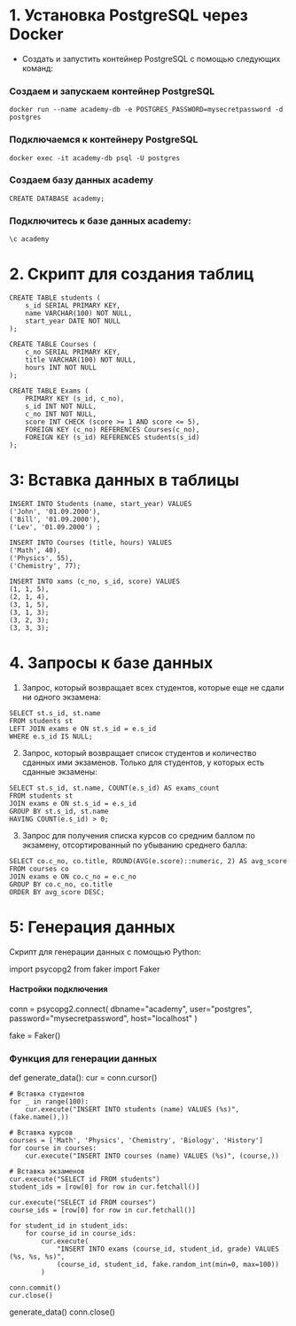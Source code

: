 # 1. Установка PostgreSQL через Docker

* Создать и запустить контейнер PostgreSQL с помощью следующих команд:

### Создаем и запускаем контейнер PostgreSQL
```
docker run --name academy-db -e POSTGRES_PASSWORD=mysecretpassword -d postgres
```
### Подключаемся к контейнеру PostgreSQL
```
docker exec -it academy-db psql -U postgres
```
### Создаем базу данных academy
```
CREATE DATABASE academy;
```
### Подключитесь к базе данных academy:
```
\c academy
```
# 2. Скрипт для создания таблиц

```
CREATE TABLE students (
    s_id SERIAL PRIMARY KEY,
    name VARCHAR(100) NOT NULL,
	start_year DATE NOT NULL
);
```
```
CREATE TABLE Courses (
    c_no SERIAL PRIMARY KEY,
    title VARCHAR(100) NOT NULL,
	hours INT NOT NULL
);
```
```
CREATE TABLE Exams (
	PRIMARY KEY (s_id, c_no),
	s_id INT NOT NULL,
    c_no INT NOT NULL,
    score INT CHECK (score >= 1 AND score <= 5),
    FOREIGN KEY (c_no) REFERENCES Courses(c_no),
    FOREIGN KEY (s_id) REFERENCES students(s_id)
);
```
# 3: Вставка данных в таблицы

```
INSERT INTO Students (name, start_year) VALUES 
('John', '01.09.2000'), 
('Bill', '01.09.2000'), 
('Lev', '01.09.2000') ;
```
```
INSERT INTO Courses (title, hours) VALUES 
('Math', 40),
('Physics', 55), 
('Chemistry', 77);
```
```
INSERT INTO xams (c_no, s_id, score) VALUES
(1, 1, 5),
(2, 1, 4),
(3, 1, 5),
(3, 1, 3);
(3, 2, 3);
(3, 3, 3);
```

# 4. Запросы к базе данных

1. Запрос, который возвращает всех студентов, которые еще не сдали ни одного экзамена:
```
SELECT st.s_id, st.name
FROM students st
LEFT JOIN exams e ON st.s_id = e.s_id
WHERE e.s_id IS NULL;
```

2. Запрос, который возвращает список студентов и количество сданных ими экзаменов. Только для студентов, у которых есть сданные экзамены:
```
SELECT st.s_id, st.name, COUNT(e.s_id) AS exams_count
FROM students st
JOIN exams e ON st.s_id = e.s_id
GROUP BY st.s_id, st.name
HAVING COUNT(e.s_id) > 0;
```

3. Запрос для получения списка курсов со средним баллом по экзамену, отсортированный по убыванию среднего балла:
```
SELECT co.c_no, co.title, ROUND(AVG(e.score)::numeric, 2) AS avg_score
FROM courses co
JOIN exams e ON co.c_no = e.c_no
GROUP BY co.c_no, co.title
ORDER BY avg_score DESC;
```

# 5: Генерация данных
Скрипт для генерации данных с помощью Python:

import psycopg2
from faker import Faker

#### Настройки подключения
conn = psycopg2.connect(
    dbname="academy",
    user="postgres",
    password="mysecretpassword",
    host="localhost"
)

fake = Faker()

### Функция для генерации данных
def generate_data():
    cur = conn.cursor()

    # Вставка студентов
    for _ in range(100):
        cur.execute("INSERT INTO students (name) VALUES (%s)", (fake.name(),))

    # Вставка курсов
    courses = ['Math', 'Physics', 'Chemistry', 'Biology', 'History']
    for course in courses:
        cur.execute("INSERT INTO courses (name) VALUES (%s)", (course,))

    # Вставка экзаменов
    cur.execute("SELECT id FROM students")
    student_ids = [row[0] for row in cur.fetchall()]
    
    cur.execute("SELECT id FROM courses")
    course_ids = [row[0] for row in cur.fetchall()]

    for student_id in student_ids:
        for course_id in course_ids:
            cur.execute(
                "INSERT INTO exams (course_id, student_id, grade) VALUES (%s, %s, %s)",
                (course_id, student_id, fake.random_int(min=0, max=100))
            )

    conn.commit()
    cur.close()

generate_data()
conn.close()

